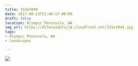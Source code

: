```yaml
---
title: 331ef049
date: 2017-08-13T21:48:17-08:00
draft: false
location: Olympic Peninsula, WA
img_url: https://d17enza3bfujl8.cloudfront.net/331ef049.jpg
tags:
- Olympic Peninsula, WA
- landscapes

---
```


![](https://d17enza3bfujl8.cloudfront.net/331ef049.jpg)
